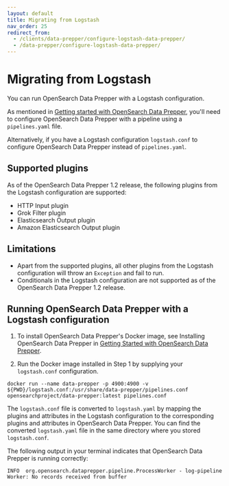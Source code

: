 ```yaml
---
layout: default
title: Migrating from Logstash
nav_order: 25
redirect_from: 
  - /clients/data-prepper/configure-logstash-data-prepper/
  - /data-prepper/configure-logstash-data-prepper/
---
```


# Migrating from Logstash

You can run OpenSearch Data Prepper with a Logstash configuration.

As mentioned in [Getting started with OpenSearch Data Prepper]({{site.url}}{{site.baseurl}}/data-prepper/getting-started/), you'll need to configure OpenSearch Data Prepper with a pipeline using a `pipelines.yaml` file.

Alternatively, if you have a Logstash configuration `logstash.conf` to configure OpenSearch Data Prepper instead of `pipelines.yaml`.

## Supported plugins

As of the OpenSearch Data Prepper 1.2 release, the following plugins from the Logstash configuration are supported:
* HTTP Input plugin
* Grok Filter plugin
* Elasticsearch Output plugin
* Amazon Elasticsearch Output plugin

## Limitations
* Apart from the supported plugins, all other plugins from the Logstash configuration will throw an `Exception` and fail to run.
* Conditionals in the Logstash configuration are not supported as of the OpenSearch Data Prepper 1.2 release.

## Running OpenSearch Data Prepper with a Logstash configuration

1. To install OpenSearch Data Prepper's Docker image, see Installing OpenSearch Data Prepper in [Getting Started with OpenSearch Data Prepper]({{site.url}}{{site.baseurl}}/data-prepper/getting-started#1-installing-data-prepper).

2. Run the Docker image installed in Step 1 by supplying your `logstash.conf` configuration.

```
docker run --name data-prepper -p 4900:4900 -v ${PWD}/logstash.conf:/usr/share/data-prepper/pipelines.conf opensearchproject/data-prepper:latest pipelines.conf
```

The `logstash.conf` file is converted to `logstash.yaml` by mapping the plugins and attributes in the Logstash configuration to the corresponding plugins and attributes in OpenSearch Data Prepper.
You can find the converted `logstash.yaml` file in the same directory where you stored `logstash.conf`.


The following output in your terminal indicates that OpenSearch Data Prepper is running correctly:

```
INFO  org.opensearch.dataprepper.pipeline.ProcessWorker - log-pipeline Worker: No records received from buffer
```
